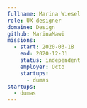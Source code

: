 ```yaml
---
fullname: Marina Wiesel
role: UX designer
domaine: Design
github: MarinaMawi
missions:
  - start: 2020-03-18
    end: 2020-12-31
    status: independent
    employer: Octo
    startups:
      - dumas
startups:
  - dumas
---
```

